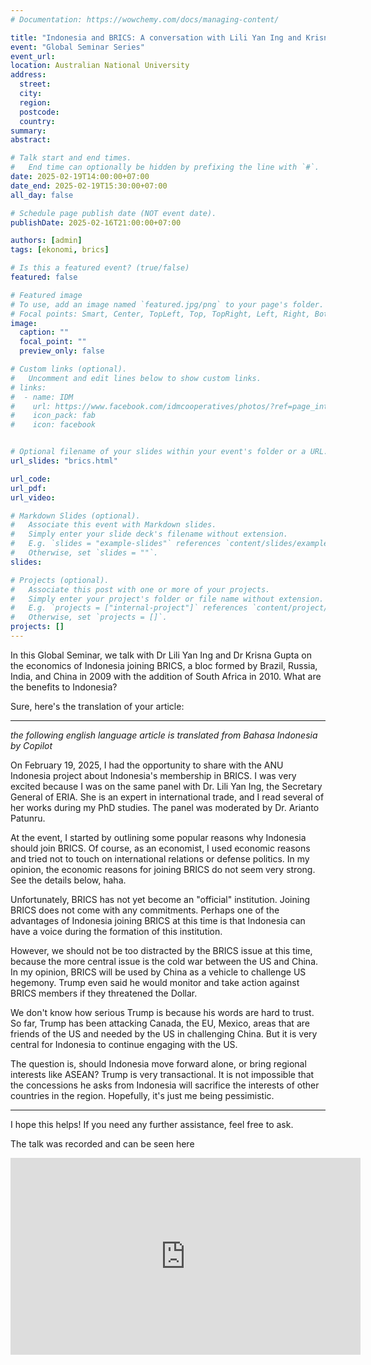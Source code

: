 ```yaml
---
# Documentation: https://wowchemy.com/docs/managing-content/

title: "Indonesia and BRICS: A conversation with Lili Yan Ing and Krisna Gupta"
event: "Global Seminar Series"
event_url:
location: Australian National University
address:
  street:
  city:
  region:
  postcode:
  country:
summary: 
abstract: 

# Talk start and end times.
#   End time can optionally be hidden by prefixing the line with `#`.
date: 2025-02-19T14:00:00+07:00
date_end: 2025-02-19T15:30:00+07:00
all_day: false

# Schedule page publish date (NOT event date).
publishDate: 2025-02-16T21:00:00+07:00

authors: [admin]
tags: [ekonomi, brics]

# Is this a featured event? (true/false)
featured: false

# Featured image
# To use, add an image named `featured.jpg/png` to your page's folder. 
# Focal points: Smart, Center, TopLeft, Top, TopRight, Left, Right, BottomLeft, Bottom, BottomRight.
image:
  caption: ""
  focal_point: ""
  preview_only: false

# Custom links (optional).
#   Uncomment and edit lines below to show custom links.
# links:
#  - name: IDM
#    url: https://www.facebook.com/idmcooperatives/photos/?ref=page_internal
#    icon_pack: fab
#    icon: facebook


# Optional filename of your slides within your event's folder or a URL.
url_slides: "brics.html"

url_code:
url_pdf: 
url_video: 

# Markdown Slides (optional).
#   Associate this event with Markdown slides.
#   Simply enter your slide deck's filename without extension.
#   E.g. `slides = "example-slides"` references `content/slides/example-slides.md`.
#   Otherwise, set `slides = ""`.
slides: 

# Projects (optional).
#   Associate this post with one or more of your projects.
#   Simply enter your project's folder or file name without extension.
#   E.g. `projects = ["internal-project"]` references `content/project/deep-learning/index.md`.
#   Otherwise, set `projects = []`.
projects: []
---
```


In this Global Seminar, we talk with Dr Lili Yan Ing and Dr Krisna Gupta on the economics of Indonesia joining BRICS, a bloc formed by Brazil, Russia, India, and China in 2009 with the addition of South Africa in 2010. What are the benefits to Indonesia?

Sure, here's the translation of your article:

---
_the following english language article is translated from Bahasa Indonesia by Copilot_

On February 19, 2025, I had the opportunity to share with the ANU Indonesia project about Indonesia's membership in BRICS. I was very excited because I was on the same panel with Dr. Lili Yan Ing, the Secretary General of ERIA. She is an expert in international trade, and I read several of her works during my PhD studies. The panel was moderated by Dr. Arianto Patunru.

At the event, I started by outlining some popular reasons why Indonesia should join BRICS. Of course, as an economist, I used economic reasons and tried not to touch on international relations or defense politics. In my opinion, the economic reasons for joining BRICS do not seem very strong. See the details below, haha.

Unfortunately, BRICS has not yet become an "official" institution. Joining BRICS does not come with any commitments. Perhaps one of the advantages of Indonesia joining BRICS at this time is that Indonesia can have a voice during the formation of this institution.

However, we should not be too distracted by the BRICS issue at this time, because the more central issue is the cold war between the US and China. In my opinion, BRICS will be used by China as a vehicle to challenge US hegemony. Trump even said he would monitor and take action against BRICS members if they threatened the Dollar.

We don't know how serious Trump is because his words are hard to trust. So far, Trump has been attacking Canada, the EU, Mexico, areas that are friends of the US and needed by the US in challenging China. But it is very central for Indonesia to continue engaging with the US.

The question is, should Indonesia move forward alone, or bring regional interests like ASEAN? Trump is very transactional. It is not impossible that the concessions he asks from Indonesia will sacrifice the interests of other countries in the region. Hopefully, it's just me being pessimistic.

---

I hope this helps! If you need any further assistance, feel free to ask.

The talk was recorded and can be seen here

<iframe width="560" height="315" src="https://www.youtube.com/embed/AOkoOuEQcC4?si=uRBUrt7MNoNmZDM9" title="YouTube video player" frameborder="0" allow="accelerometer; autoplay; clipboard-write; encrypted-media; gyroscope; picture-in-picture; web-share" referrerpolicy="strict-origin-when-cross-origin" allowfullscreen></iframe>